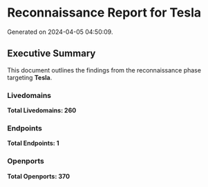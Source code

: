 # Reconnaissance Report for Tesla
Generated on 2024-04-05 04:50:09.

## Executive Summary
This document outlines the findings from the reconnaissance phase targeting **Tesla**.

### Livedomains
**Total Livedomains: 260**

### Endpoints
**Total Endpoints: 1**

### Openports
**Total Openports: 370**

